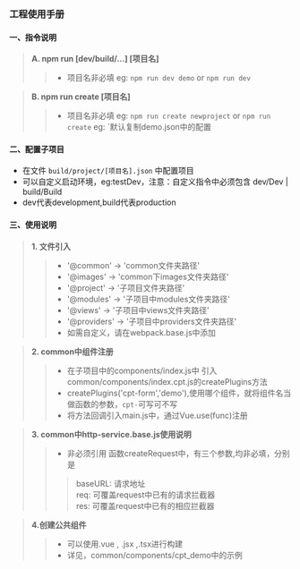 ### 工程使用手册

#### 一、指令说明
> **A. npm run [dev/build/...] [项目名]**
>> * 项目名非必填
>> eg: `npm run dev demo` or `npm run dev`

> **B. npm run create [项目名]**
>> * 项目名非必填
>> eg: `npm run create newproject` or `npm run create`
>> eg: `默认复制demo.json中的配置
#### 二、配置子项目
* 在文件 `build/project/[项目名].json` 中配置项目
* 可以自定义启动环境，eg:testDev，注意：自定义指令中必须包含 dev/Dev | build/Build
* dev代表development,build代表production
#### 三、使用说明
> **1. 文件引入**
> > * '@common' -> 'common文件夹路径'
> > * '@images' -> 'common下images文件夹路径'
> > * '@project' -> '子项目文件夹路径'
> > * '@modules' -> '子项目中modules文件夹路径'
> > * '@views' -> '子项目中views文件夹路径'
> > * '@providers' -> '子项目中providers文件夹路径'
> > *  如需自定义，请在webpack.base.js中添加

> **2. common中组件注册**
> > * 在子项目中的components/index.js中 引入 common/components/index.cpt.js的createPlugins方法
> > * createPlugins('cpt-form','demo'),使用哪个组件，就将组件名当做函数的参数，`cpt-`可写可不写
> > * 将方法回调引入main.js中，通过Vue.use(func)注册

> **3. common中http-service.base.js使用说明**
>> * 非必须引用
>> 函数createRequest中，有三个参数,均非必填，分别是
>>>baseURL: 请求地址    
>>>req: 可覆盖request中已有的请求拦截器      
>>>res: 可覆盖request中已有的相应拦截器

> **4.创建公共组件**
>> * 可以使用.vue , .jsx ,.tsx进行构建
>> * 详见，common/components/cpt_demo中的示例